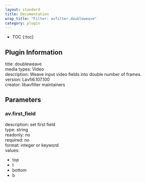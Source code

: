 ```yaml
---
layout: standard
title: Documentation
wrap_title: "Filter: avfilter.doubleweave"
category: plugin
---
```

* TOC
{:toc}

## Plugin Information

title: doubleweave  
media types:
Video  
description: Weave input video fields into double number of frames.  
version: Lavfi6.107.100  
creator: libavfilter maintainers  

## Parameters

### av.first_field

  
description:
set first field  
type: string  
readonly: no  
required: no  
format: integer or keyword  
values:  

* top
* t
* bottom
* b

